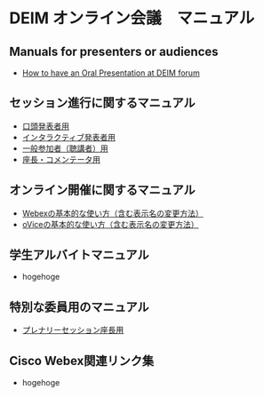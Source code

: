 # DEIM オンライン会議　マニュアル

## Manuals for presenters or audiences
- [How to have an Oral Presentation at DEIM forum](forPosterPresenter_en.md)

## セッション進行に関するマニュアル
- [口頭発表者用](forPresenter.md)
- [インタラクティブ発表者用](forPosterPresenter.md)
- [一般参加者（聴講者）用](forAudience.md)
- [座長・コメンテータ用](forCommentator.md)

## オンライン開催に関するマニュアル
- [Webexの基本的な使い方（含む表示名の変更方法）](webex_manual.md)
- [oViceの基本的な使い方（含む表示名の変更方法）](ovice_manual.md)

## 学生アルバイトマニュアル
- hogehoge

## 特別な委員用のマニュアル
- [プレナリーセッション座長用](forPlenaryChair.md)

## Cisco Webex関連リンク集
- hogehoge
